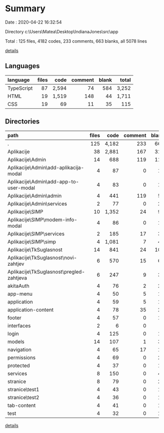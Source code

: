 # Summary

Date : 2020-04-22 16:32:54

Directory c:\Users\Matea\Desktop\IndianaJones\src\app

Total : 125 files,  4182 codes, 233 comments, 663 blanks, all 5078 lines

[details](details.md)

## Languages
| language | files | code | comment | blank | total |
| :--- | ---: | ---: | ---: | ---: | ---: |
| TypeScript | 87 | 2,594 | 74 | 584 | 3,252 |
| HTML | 19 | 1,519 | 148 | 44 | 1,711 |
| CSS | 19 | 69 | 11 | 35 | 115 |

## Directories
| path | files | code | comment | blank | total |
| :--- | ---: | ---: | ---: | ---: | ---: |
| . | 125 | 4,182 | 233 | 663 | 5,078 |
| Aplikacije | 38 | 2,881 | 167 | 317 | 3,365 |
| Aplikacije\Admin | 14 | 688 | 119 | 117 | 924 |
| Aplikacije\Admin\add-aplikacija-modal | 4 | 87 | 0 | 18 | 105 |
| Aplikacije\Admin\add-app-to-user-modal | 4 | 83 | 0 | 16 | 99 |
| Aplikacije\Admin\admin | 4 | 441 | 119 | 56 | 616 |
| Aplikacije\Admin\services | 2 | 77 | 0 | 27 | 104 |
| Aplikacije\SIMP | 10 | 1,352 | 24 | 93 | 1,469 |
| Aplikacije\SIMP\modem-info-modal | 4 | 86 | 0 | 14 | 100 |
| Aplikacije\SIMP\services | 2 | 185 | 17 | 30 | 232 |
| Aplikacije\SIMP\simp | 4 | 1,081 | 7 | 49 | 1,137 |
| Aplikacije\TkSuglasnost | 14 | 841 | 24 | 107 | 972 |
| Aplikacije\TkSuglasnost\novi-zahtjev | 6 | 570 | 15 | 60 | 645 |
| Aplikacije\TkSuglasnost\pregled-zahtjeva | 6 | 247 | 9 | 37 | 293 |
| akitaAuth | 4 | 76 | 2 | 25 | 103 |
| app-menu | 4 | 50 | 5 | 15 | 70 |
| application | 4 | 59 | 5 | 19 | 83 |
| application-content | 4 | 78 | 35 | 25 | 138 |
| footer | 4 | 57 | 0 | 17 | 74 |
| interfaces | 2 | 6 | 0 | 2 | 8 |
| login | 4 | 125 | 0 | 19 | 144 |
| models | 14 | 107 | 1 | 34 | 142 |
| navigation | 4 | 65 | 17 | 16 | 98 |
| permissions | 4 | 69 | 0 | 21 | 90 |
| protected | 4 | 37 | 0 | 14 | 51 |
| services | 8 | 150 | 0 | 46 | 196 |
| stranice | 8 | 79 | 0 | 26 | 105 |
| stranice\test1 | 4 | 43 | 0 | 13 | 56 |
| stranice\test2 | 4 | 36 | 0 | 13 | 49 |
| tab-content | 4 | 41 | 0 | 14 | 55 |
| test | 4 | 32 | 0 | 13 | 45 |

[details](details.md)